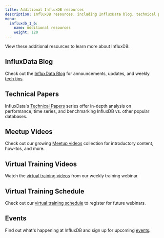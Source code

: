 ```yaml
---
title: Additional InfluxDB resources
description: InfluxDB resources, including InfluxData blog, technical papers, meetup and training videos, and upcoming virtual training and other events.
menu:
  influxdb_1_6:
    name: Additional resources
    weight: 120
---
```


View these additional resources to learn more about InfluxDB.

## InfluxData Blog

Check out the [InfluxData Blog](https://www.influxdata.com/blog/) for announcements, updates, and
weekly [tech tips](https://www.influxdata.com/category/tech-tips/).

## Technical Papers

InfluxData's [Technical Papers](https://www.influxdata.com/_resources/techpapers-new/)
series offer in-depth analysis on performance, time series,
and benchmarking InfluxDB vs. other popular databases.

## Meetup Videos

Check out our growing [Meetup videos](https://www.influxdata.com/_resources/videosnew//)
collection for introductory content, how-tos, and more.

## Virtual Training Videos

Watch the [virtual training videos](https://www.influxdata.com/_resources/videosnew/) from our weekly training webinar.

## Virtual Training Schedule

Check out our [virtual training schedule](https://www.influxdata.com/virtual-training-courses/)
to register for future webinars.

## Events

Find out what's happening at InfluxDB and sign up for upcoming [events](https://www.influxdata.com/events/).